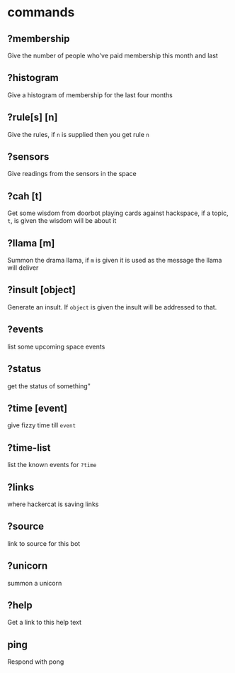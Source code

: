 # commands

## ?membership 

Give the number of people who've paid membership this month and last

## ?histogram 

Give a histogram of membership for the last four months

## ?rule[s] [n] 

Give the rules, if `n` is supplied then you get rule `n`
## ?sensors 

Give readings from the sensors in the space

## ?cah [t] 

Get some wisdom from doorbot playing cards against hackspace, if a topic, `t`, is given the wisdom will be about it

## ?llama [m] 

Summon the drama llama, if `m` is given it is used as the message the llama will deliver

## ?insult [object] 

Generate an insult. If `object` is given the insult will be addressed to that.

## ?events 

list some upcoming space events

## ?status 

get the status of something"

## ?time [event] 

give fizzy time till `event`

## ?time-list 

list the known events for `?time`

## ?links 

where hackercat is saving links

## ?source 

link to source for this bot

## ?unicorn 

summon a unicorn

## ?help

Get a link to this help text

## ping 

Respond with pong
